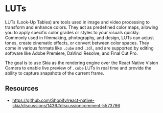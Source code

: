 # LUTs

LUTs (Look-Up Tables) are tools used in image and video processing to transform and enhance colors. They act as predefined color maps, allowing you to apply specific color grades or styles to your visuals quickly. Commonly used in filmmaking, photography, and design, LUTs can adjust tones, create cinematic effects, or convert between color spaces. They come in various formats like `.cube` and `.3dl`, and are supported by editing software like Adobe Premiere, DaVinci Resolve, and Final Cut Pro.

The goal is to use Skia as the rendering engine over the React Native Vision Camera to enable live preview of `.cube` LUTs in real time and provide the ability to capture snapshots of the current frame.

## Resources

- https://github.com/Shopify/react-native-skia/discussions/1436#discussioncomment-5573786
